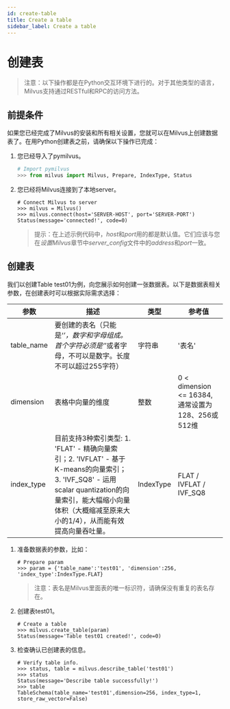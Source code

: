 ```yaml
---
id: create-table
title: Create a table
sidebar_label: Create a table
---
```


# 创建表

> 注意：以下操作都是在Python交互环境下进行的。对于其他类型的语言，Milvus支持通过RESTful和RPC的访问方法。

## 前提条件
如果您已经完成了Milvus的安装和所有相关设置，您就可以在Milvus上创建数据表了。在用Python创建表之前，请确保以下操作已完成：

1. 您已经导入了pymilvus。

   ```python
   # Import pymilvus
   >>> from milvus import Milvus, Prepare, IndexType, Status

   ```
2. 您已经将Milvus连接到了本地server。

   ```
   # Connect Milvus to server
   >>> milvus = Milvus()
   >>> milvus.connect(host='SERVER-HOST', port='SERVER-PORT')
   Status(message='connected!', code=0)

   ```
   > 提示：在上述示例代码中，*host*和*port*用的都是默认值。它们应该与您在*设置Milvus*章节中*server_config*文件中的*address*和*port*一致。
   
## 创建表
我们以创建Table test01为例，向您展示如何创建一张数据表。以下是数据表相关参数，在创建表时可以根据实际需求选择：

|  参数  |  描述  |  类型   |  参考值   |
| ------------| --------------| --------| ---------|
| table_name  | 要创建的表名（只能是‘_’，数字和字母组成。首个字符必须是‘_’或者字母，不可以是数字。长度不可以超过255字符）| 字符串 | '表名' |
| dimension | 表格中向量的维度 | 整数 | 0 < dimension <= 16384, 通常设置为128、256或512维 |
| index_type | 目前支持3种索引类型: 1. 'FLAT' - 精确向量索引；2. 'IVFLAT' - 基于K-means的向量索引；3. 'IVF_SQ8' - 运用scalar quantization的向量索引，能大幅缩小向量体积（大概缩减至原来大小的1/4），从而能有效提高向量吞吐量。 | IndexType | FLAT / IVFLAT / IVF_SQ8 |
1. 准备数据表的参数，比如：
  
   ```
   # Prepare param
   >>> param = {'table_name':'test01', 'dimension':256, 'index_type':IndexType.FLAT}
   ```
   
   > 注意：表名是Milvus里面表的唯一标识符，请确保没有重复的表名存在。
   
2. 创建表test01。

   ```
   # Create a table
   >>> milvus.create_table(param)
   Status(message='Table test01 created!', code=0)
   ```
   
3. 检查确认已创建表的信息。
   ```
   # Verify table info.
   >>> status, table = milvus.describe_table('test01')
   >>> status
   Status(message='Describe table successfully!')
   >>> table
   TableSchema(table_name='test01',dimension=256, index_type=1, store_raw_vector=False)
   
   ```
